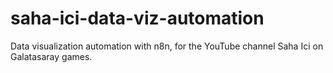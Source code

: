 # saha-ici-data-viz-automation
Data visualization automation with n8n, for the YouTube channel Saha Ici on Galatasaray games.
